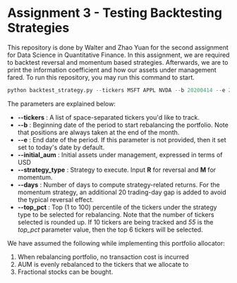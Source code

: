 # Assignment 3 - Testing Backtesting Strategies

This repository is done by Walter and Zhao Yuan for the second assignment for Data Science in Quantitative Finance. In this assignment, we are required to backtest reversal and momentum based strategies. Afterwards, we are to print the information coefficient and how our assets under management fared. To run this repository, you may run this command to start.

```python
python backtest_strategy.py --tickers MSFT APPL NVDA --b 20200414 --e 20200718 --initial_aum 5000 --strategy_type R --days 10 --top_pct 50
```

The parameters are explained below:

- **--tickers** : A list of space-separated tickers you'd like to track.
- **--b** : Beginning date of the period to start rebalancing the portfolio. Note that positions are always taken at the end of the month.
- **--e** : End date of the period. If this parameter is not provided, then it set set to today's date by default.
- **--initial_aum** : Initial assets under management, expressed in terms of USD
- **--strategy_type** : Strategy to execute. Input **R** for reversal and **M** for momentum.
- **--days** : Number of days to compute strategy-related returns. For the momentum strategy, an additional 20 trading-day gap is added to avoid the typical reversal effect.
- **--top_pct** : Top (1 to 100) percentile of the tickers under the strategy type to be selected for rebalancing. Note that the number of tickers selected is rounded up. If 10 tickers are being tracked and _55_ is the _top_pct_ parameter value, then the top 6 tickers will be selected.

We have assumed the following while implementing this portfolio allocator:

1. When rebalancing portfolio, no transaction cost is incurred
2. AUM is evenly rebalanced to the tickers that we allocate to
3. Fractional stocks can be bought.
